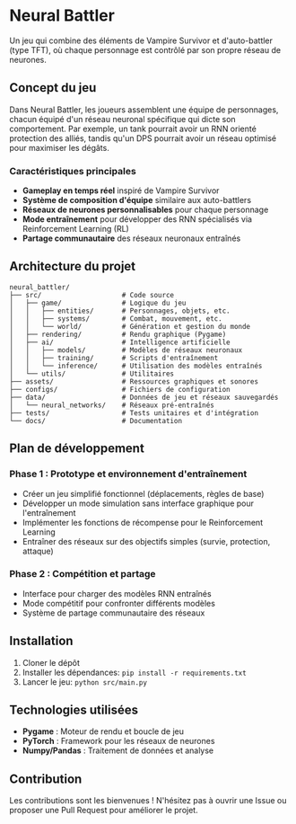 # Neural Battler

Un jeu qui combine des éléments de Vampire Survivor et d'auto-battler (type TFT), où chaque personnage est contrôlé par son propre réseau de neurones.

## Concept du jeu

Dans Neural Battler, les joueurs assemblent une équipe de personnages, chacun équipé d'un réseau neuronal spécifique qui dicte son comportement. Par exemple, un tank pourrait avoir un RNN orienté protection des alliés, tandis qu'un DPS pourrait avoir un réseau optimisé pour maximiser les dégâts.

### Caractéristiques principales

- **Gameplay en temps réel** inspiré de Vampire Survivor
- **Système de composition d'équipe** similaire aux auto-battlers
- **Réseaux de neurones personnalisables** pour chaque personnage
- **Mode entraînement** pour développer des RNN spécialisés via Reinforcement Learning (RL)
- **Partage communautaire** des réseaux neuronaux entraînés

## Architecture du projet

```
neural_battler/
├── src/                    # Code source
│   ├── game/               # Logique du jeu
│   │   ├── entities/       # Personnages, objets, etc.
│   │   ├── systems/        # Combat, mouvement, etc.
│   │   └── world/          # Génération et gestion du monde
│   ├── rendering/          # Rendu graphique (Pygame)
│   ├── ai/                 # Intelligence artificielle
│   │   ├── models/         # Modèles de réseaux neuronaux
│   │   ├── training/       # Scripts d'entraînement
│   │   └── inference/      # Utilisation des modèles entraînés
│   └── utils/              # Utilitaires
├── assets/                 # Ressources graphiques et sonores
├── configs/                # Fichiers de configuration
├── data/                   # Données de jeu et réseaux sauvegardés
│   └── neural_networks/    # Réseaux pré-entraînés
├── tests/                  # Tests unitaires et d'intégration
└── docs/                   # Documentation
```

## Plan de développement

### Phase 1 : Prototype et environnement d'entraînement
- Créer un jeu simplifié fonctionnel (déplacements, règles de base)
- Développer un mode simulation sans interface graphique pour l'entraînement
- Implémenter les fonctions de récompense pour le Reinforcement Learning
- Entraîner des réseaux sur des objectifs simples (survie, protection, attaque)

### Phase 2 : Compétition et partage
- Interface pour charger des modèles RNN entraînés
- Mode compétitif pour confronter différents modèles
- Système de partage communautaire des réseaux

## Installation

1. Cloner le dépôt
2. Installer les dépendances: `pip install -r requirements.txt`
3. Lancer le jeu: `python src/main.py`

## Technologies utilisées

- **Pygame** : Moteur de rendu et boucle de jeu
- **PyTorch** : Framework pour les réseaux de neurones
- **Numpy/Pandas** : Traitement de données et analyse

## Contribution

Les contributions sont les bienvenues ! N'hésitez pas à ouvrir une Issue ou proposer une Pull Request pour améliorer le projet.
